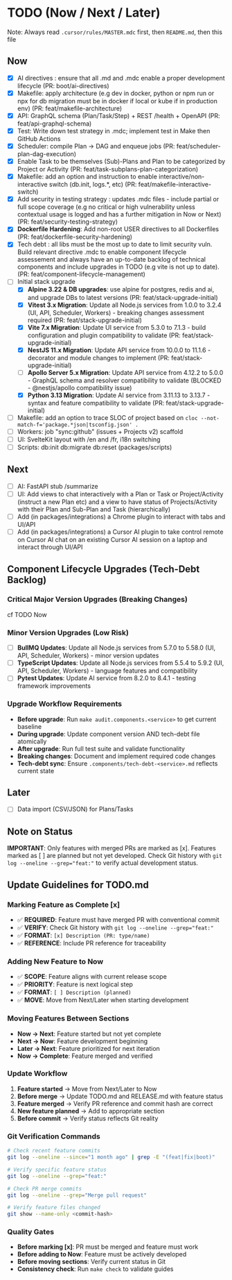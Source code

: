 # TODO (Now / Next / Later)

Note: Always read `.cursor/rules/MASTER.mdc` first, then `README.md`, then this file

## Now
- [x] AI directives : ensure that all .md and .mdc enable a proper development lifecycle (PR: boot/ai-directives)
- [x] Makefile: apply architecture (e.g dev in docker, python or npm run or npx for db migration must be in docker if local or kube if in production env) (PR: feat/makefile-architecture)
- [x] API: GraphQL schema (Plan/Task/Step) + REST /health + OpenAPI (PR: feat/api-graphql-schema)
- [x] Test: Write down test strategy in .mdc; implement test in Make then GitHub Actions
- [x] Scheduler: compile Plan → DAG and enqueue jobs (PR: feat/scheduler-plan-dag-execution)
- [x] Enable Task to be themselves (Sub)-Plans and Plan to be categorized by Project or Activity (PR: feat/task-subplans-plan-categorization)
- [x] Makefile: add an option and instruction to enable interactive/non-interactive switch (db.init, logs.*, etc) (PR: feat/makefile-interactive-switch)
- [x] Add security in testing strategy : updates .mdc files - include partial or full scope coverage (e.g no critical or high vulnerability unless contextual usage is logged and has a further mitigation in Now or Next) (PR: feat/security-testing-strategy)
- [x] **Dockerfile Hardening**: Add non-root USER directives to all Dockerfiles (PR: feat/dockerfile-security-hardening)
- [x] Tech debt : all libs must be the most up to date to limit security vuln. Build relevant directive .mdc to enable component lifecycle assessement and always have an up-to-date backlog of technical components and include upgrades in TODO (e.g vite is not up to date). (PR: feat/component-lifecycle-management)
- [ ] Initial stack upgrade
    - [x] **Alpine 3.22 & DB upgrades**: use alpine for postgres, redis and ai, and upgrade DBs to latest versions (PR: feat/stack-upgrade-initial)
    - [x] **Vitest 3.x Migration**: Update all Node.js services from 1.0.0 to 3.2.4 (UI, API, Scheduler, Workers) - breaking changes assessment required (PR: feat/stack-upgrade-initial)
    - [x] **Vite 7.x Migration**: Update UI service from 5.3.0 to 7.1.3 - build configuration and plugin compatibility to validate (PR: feat/stack-upgrade-initial)
    - [x] **NestJS 11.x Migration**: Update API service from 10.0.0 to 11.1.6 - decorator and module changes to implement (PR: feat/stack-upgrade-initial)
    - [ ] **Apollo Server 5.x Migration**: Update API service from 4.12.2 to 5.0.0 - GraphQL schema and resolver compatibility to validate (BLOCKED - @nestjs/apollo compatibility issue)
    - [x] **Python 3.13 Migration**: Update AI service from 3.11.13 to 3.13.7 - syntax and feature compatibility to validate (PR: feat/stack-upgrade-initial)
- [ ] Makefile: add an option to trace SLOC of project based on `cloc --not-match-f='package.*json|tsconfig.json' .`
- [ ] Workers: job "sync:github" (issues + Projects v2) scaffold
- [ ] UI: SvelteKit layout with /en and /fr, i18n switching
- [ ] Scripts: db:init db:migrate db:reset (packages/scripts)

## Next
- [ ] AI: FastAPI stub /summarize
- [ ] UI: Add views to chat interactively with a Plan or Task or Project/Activity (instruct a new Plan etc) and a view to have status of Projects/Activity with their Plan and Sub-Plan and Task (hierarchically)
- [ ] Add (in packages/integrations) a Chrome plugin to interact with tabs and UI/API
- [ ] Add (in packages/integrations) a Cursor AI plugin to take control remote on Cursor AI chat on an existing Cursor AI session on a laptop and interact through UI/API

## Component Lifecycle Upgrades (Tech-Debt Backlog)

### Critical Major Version Upgrades (Breaking Changes)
cf TODO Now

### Minor Version Upgrades (Low Risk)
- [ ] **BullMQ Updates**: Update all Node.js services from 5.7.0 to 5.58.0 (UI, API, Scheduler, Workers) - minor version updates
- [ ] **TypeScript Updates**: Update all Node.js services from 5.5.4 to 5.9.2 (UI, API, Scheduler, Workers) - language features and compatibility
- [ ] **Pytest Updates**: Update AI service from 8.2.0 to 8.4.1 - testing framework improvements

### Upgrade Workflow Requirements
- **Before upgrade**: Run `make audit.components.<service>` to get current baseline
- **During upgrade**: Update component version AND tech-debt file atomically
- **After upgrade**: Run full test suite and validate functionality
- **Breaking changes**: Document and implement required code changes
- **Tech-debt sync**: Ensure `.components/tech-debt-<service>.md` reflects current state

## Later
- [ ] Data import (CSV/JSON) for Plans/Tasks

## Note on Status
**IMPORTANT**: Only features with merged PRs are marked as [x]. 
Features marked as [ ] are planned but not yet developed.
Check Git history with `git log --oneline --grep="feat:"` to verify actual development status.

## Update Guidelines for TODO.md

### Marking Feature as Complete [x]
- ✅ **REQUIRED**: Feature must have merged PR with conventional commit
- ✅ **VERIFY**: Check Git history with `git log --oneline --grep="feat:"`
- ✅ **FORMAT**: `[x] Description (PR: type/name)`
- ✅ **REFERENCE**: Include PR reference for traceability

### Adding New Feature to Now
- ✅ **SCOPE**: Feature aligns with current release scope
- ✅ **PRIORITY**: Feature is next logical step
- ✅ **FORMAT**: `[ ] Description (planned)`
- ✅ **MOVE**: Move from Next/Later when starting development

### Moving Features Between Sections
- **Now → Next**: Feature started but not yet complete
- **Next → Now**: Feature development beginning
- **Later → Next**: Feature prioritized for next iteration
- **Now → Complete**: Feature merged and verified

### Update Workflow
1. **Feature started** → Move from Next/Later to Now
2. **Before merge** → Update TODO.md and RELEASE.md with feature status
3. **Feature merged** → Verify PR reference and commit hash are correct
4. **New feature planned** → Add to appropriate section
5. **Before commit** → Verify status reflects Git reality

### Git Verification Commands
```bash
# Check recent feature commits
git log --oneline --since="1 month ago" | grep -E "(feat|fix|boot)"

# Verify specific feature status
git log --oneline --grep="feat:"

# Check PR merge commits
git log --oneline --grep="Merge pull request"

# Verify feature files changed
git show --name-only <commit-hash>
```

### Quality Gates
- **Before marking [x]**: PR must be merged and feature must work
- **Before adding to Now**: Feature must be actively developed
- **Before moving sections**: Verify current status in Git
- **Consistency check**: Run `make check` to validate guides
